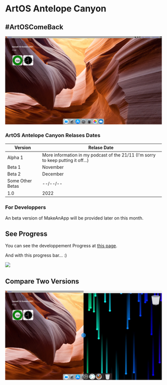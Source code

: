 # ArtOS Antelope Canyon
## #ArtOSComeBack
![DevState](/77B6E267-8A36-4E69-9690-D1EFECC1FFE2.PNG)
### ArtOS Antelope Canyon Relases Dates
| Version  | Relase Date |
| ------------- | ------------- |
| Alpha 1  | More information in my podcast of the 21/11 (I'm sorry to keep putting it off...)  |
| Beta 1  | November  |
| Beta 2  | December  |
| Some Other Betas | --/--/--  |
| 1.0  | 2022  |

### For Developpers
An beta version of MakeAnApp will be provided later on this month.

## See Progress
You can see the developpement Progress at [this page](http://github.com/users/ArtOS-Developper/projects/1).

And with this progress bar... :)

![](https://us-central1-progress-markdown.cloudfunctions.net/progress/43)


## Compare Two Versions

[![Compare ArtOS Versions](/compare.PNG)](http://artos.infinityfreeapp.com/comparaison/)
